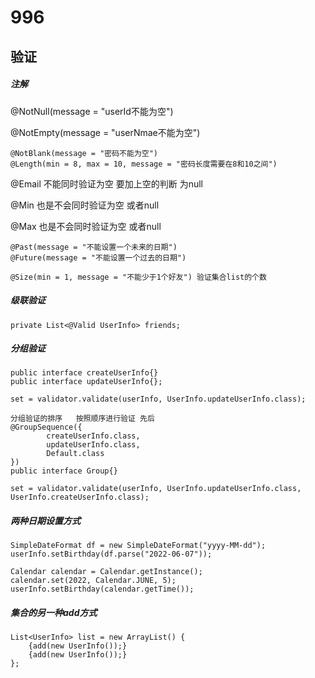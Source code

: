 # 996

## 验证

##### 注解

@NotNull(message = "userId不能为空")

@NotEmpty(message = "userNmae不能为空")

```
@NotBlank(message = "密码不能为空")
@Length(min = 8, max = 10, message = "密码长度需要在8和10之间")
```

@Email 不能同时验证为空  要加上空的判断 为null

@Min 也是不会同时验证为空 或者null

@Max  也是不会同时验证为空 或者null

```
@Past(message = "不能设置一个未来的日期")
@Future(message = "不能设置一个过去的日期")
```

```
@Size(min = 1, message = "不能少于1个好友") 验证集合list的个数
```

##### 级联验证 

```
private List<@Valid UserInfo> friends;
```



##### 分组验证

```
public interface createUserInfo{}
public interface updateUserInfo{};

set = validator.validate(userInfo, UserInfo.updateUserInfo.class);
```

```
分组验证的排序   按照顺序进行验证 先后
@GroupSequence({
        createUserInfo.class,
        updateUserInfo.class,
        Default.class
})
public interface Group{}

set = validator.validate(userInfo, UserInfo.updateUserInfo.class, UserInfo.createUserInfo.class);
```









##### 两种日期设置方式

```
SimpleDateFormat df = new SimpleDateFormat("yyyy-MM-dd");
userInfo.setBirthday(df.parse("2022-06-07"));

Calendar calendar = Calendar.getInstance();
calendar.set(2022, Calendar.JUNE, 5);
userInfo.setBirthday(calendar.getTime());
```

##### 集合的另一种add方式

```
List<UserInfo> list = new ArrayList() {
    {add(new UserInfo());}
    {add(new UserInfo());}
};
```